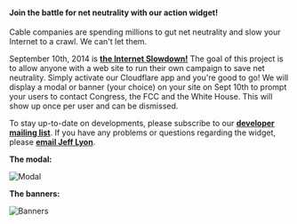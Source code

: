 #### Join the battle for net neutrality with our action widget!

Cable companies are spending millions to gut net neutrality and slow your
Internet to a crawl. We can't let them. 

September 10th, 2014 is [**the Internet Slowdown!**][1] The goal of this
project is to allow anyone with a web site to run their own campaign to save net
neutrality. Simply activate our Cloudflare app and you're good to go! We will
display a modal or banner (your choice) on your site on Sept 10th to prompt your
users to contact Congress, the FCC and the White House. This will show up once
per user and can be dismissed.

To stay up-to-date on developments, please subscribe to our
[**developer mailing list**][1]. If you have any problems or questions regarding
the widget, please [**email Jeff Lyon**][5].

**The modal:**

![Modal](https://fightforthefuture.github.io/battleforthenet-widget/demos/modal.png)

**The banners:**

![Banners](https://fightforthefuture.github.io/battleforthenet-widget/demos/banner.png)


[1]: https://www.battleforthenet.com/sept10th
[2]: https://widget.battleforthenet.com/demos/modal.html
[3]: https://widget.battleforthenet.com/demos/banner.html
[4]: https://github.com/fightforthefuture/battleforthenet-widget
[5]: mailto:jeff@fightforthefuture.org